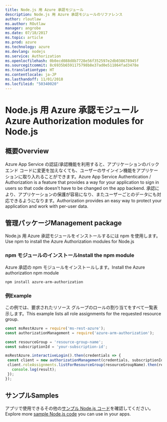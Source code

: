 ```yaml
---
title: Node.js 用 Azure 承認モジュール
description: Node.js 用 Azure 承認モジュールのリファレンス
author: rloutlaw
ms.author: ROutlaw
manager: angrobe
ms.date: 07/18/2017
ms.topic: article
ms.prod: azure
ms.technology: azure
ms.devlang: nodejs
ms.service: Authorization
ms.openlocfilehash: 0b0ecd088d8b7728e56f352597e2db038678945f
ms.sourcegitcommit: 8c6935b6591175798b8e37ad0e511864fad3478e
ms.translationtype: HT
ms.contentlocale: ja-JP
ms.lasthandoff: 11/01/2018
ms.locfileid: "50340020"
---
```

# <a name="azure-authorization-modules-for-nodejs"></a><span data-ttu-id="5cfa1-103">Node.js 用 Azure 承認モジュール</span><span class="sxs-lookup"><span data-stu-id="5cfa1-103">Azure Authorization modules for Node.js</span></span>

## <a name="overview"></a><span data-ttu-id="5cfa1-104">概要</span><span class="sxs-lookup"><span data-stu-id="5cfa1-104">Overview</span></span>

<span data-ttu-id="5cfa1-105">Azure App Service の認証/承認機能を利用すると、アプリケーションのバックエンド コードに変更を加えなくても、ユーザーのサインイン機能をアプリケーションに取り入れることができます。</span><span class="sxs-lookup"><span data-stu-id="5cfa1-105">Azure App Service Authentication / Authorization is a feature that provides a way for your application to sign in users so that code doesn't have to be changed on the app backend.</span></span> <span data-ttu-id="5cfa1-106">承認により、アプリケーションの保護が容易になり、またユーザーごとのデータにも対応できるようになります。</span><span class="sxs-lookup"><span data-stu-id="5cfa1-106">Authorization provides an easy way to protect your application and work with per-user data.</span></span>

## <a name="management-package"></a><span data-ttu-id="5cfa1-107">管理パッケージ</span><span class="sxs-lookup"><span data-stu-id="5cfa1-107">Management package</span></span>

<span data-ttu-id="5cfa1-108">Node.js 用 Azure 承認モジュールをインストールするには npm を使用します。</span><span class="sxs-lookup"><span data-stu-id="5cfa1-108">Use npm to install the Azure Authorization modules for Node.js</span></span>

### <a name="install-the-npm-module"></a><span data-ttu-id="5cfa1-109">npm モジュールのインストール</span><span class="sxs-lookup"><span data-stu-id="5cfa1-109">Install the npm module</span></span>

<span data-ttu-id="5cfa1-110">Azure 承認の npm モジュールをインストールします。</span><span class="sxs-lookup"><span data-stu-id="5cfa1-110">Install the Azure authorization npm module</span></span>

```bash
npm install azure-arm-authorization
```

### <a name="example"></a><span data-ttu-id="5cfa1-111">例</span><span class="sxs-lookup"><span data-stu-id="5cfa1-111">Example</span></span>

<span data-ttu-id="5cfa1-112">この例では、要求されたリソース グループのロールの割り当てをすべて一覧表示します。</span><span class="sxs-lookup"><span data-stu-id="5cfa1-112">This example lists all role assignments for the requested resource group.</span></span>

```javascript
const msRestAzure = require('ms-rest-azure');
const authorizationManagement = require('azure-arm-authorization');

const resourceGroup = 'resource-group-name';
const subscriptionId = 'your-subscription-id';

msRestAzure.interactiveLogin().then(credentials => {
 const client = new authorizationManagement(credentials, subscriptionId);
 client.roleAssignments.listForResourceGroup(resourceGroupName).then(result => {
   console.log(result);
 });
});
```

## <a name="samples"></a><span data-ttu-id="5cfa1-113">サンプル</span><span class="sxs-lookup"><span data-stu-id="5cfa1-113">Samples</span></span>

<span data-ttu-id="5cfa1-114">アプリで使用できるその他の[サンプル Node.js コード](https://azure.microsoft.com/resources/samples/?platform=nodejs)を確認してください。</span><span class="sxs-lookup"><span data-stu-id="5cfa1-114">Explore more [sample Node.js code](https://azure.microsoft.com/resources/samples/?platform=nodejs) you can use in your apps.</span></span>
